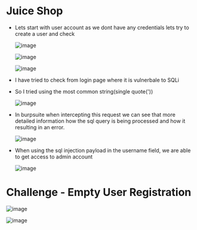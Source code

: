# Juice Shop

* Lets start with user account as we dont have any credentials lets try to create a user and check

  ![image](https://github.com/it-crypto/OWASP/assets/54020728/72aef395-97d4-41fe-a0aa-3c99b5f94f2a)

  ![image](https://github.com/it-crypto/OWASP/assets/54020728/caf4e710-0f5e-49c1-8fde-73c9c6605c7e)

  ![image](https://github.com/it-crypto/OWASP/assets/54020728/7f3c1090-9c04-458e-a8a8-7d3e94794f41)

* I have tried to check from login page where it is vulnerbale to SQLi
* So I tried using the most common string(single quote('))

  ![image](https://github.com/it-crypto/OWASP/assets/54020728/cff677ad-9ba9-474d-8b84-10c8b90d4c0c)

* In burpsuite when intercepting this request we can see that more detailed information how the sql query is being processed and how it resulting in an error.
  
  ![image](https://github.com/it-crypto/OWASP/assets/54020728/95e486f7-2bf9-45a9-8435-7026718893be)

* When using the sql injection payload in the username field, we are able to get access to admin account

  ![image](https://github.com/it-crypto/OWASP/assets/54020728/d5a45b28-6603-4964-992f-c0aa347ea8a6)

# Challenge - Empty User Registration

  ![image](https://github.com/it-crypto/OWASP/assets/54020728/6c843f0f-c112-4771-9492-9273549017cc)

  ![image](https://github.com/it-crypto/OWASP/assets/54020728/c7030ae8-cba0-41b8-b2ba-19f16a6bc66b)


  



